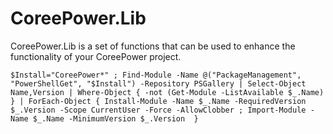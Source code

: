 # CoreePower.Lib
CoreePower.Lib is a set of functions that can be used to enhance the functionality of your CoreePower project.

```
$Install="CoreePower*" ; Find-Module -Name @("PackageManagement", "PowerShellGet", "$Install") -Repository PSGallery | Select-Object Name,Version | Where-Object { -not (Get-Module -ListAvailable $_.Name) } | ForEach-Object { Install-Module -Name $_.Name -RequiredVersion $_.Version -Scope CurrentUser -Force -AllowClobber ; Import-Module -Name $_.Name -MinimumVersion $_.Version  }
```
